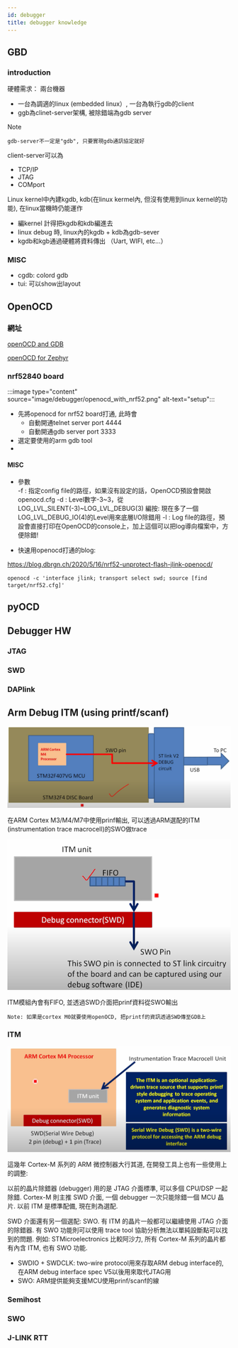 ```yaml
---
id: debugger
title: debugger knowledge
---
```


## GBD

### introduction

硬體需求： 兩台機器

- 一台為調適的linux (embedded linux）, 一台為執行gdb的client
- ggb為clinet-server架構, 被除錯端為gdb server

Note

    gdb-server不一定是"gdb", 只要實現gdb通訊協定就好

client-server可以為

- TCP/IP
- JTAG
- COMport

Linux kernel中內建kgdb, kdb(在linux kermel內, 但沒有使用到linux kernel的功能), 在linux當機時仍能運作

- 編kernel 計得把kgdb和kdb編進去
- linux debug 時, linux內的kgdb + kdb為gdb-sever
- kgdb和kgb通過硬體將資料傳出 （Uart, WIFI, etc...）

### MISC

- cgdb: colord gdb
- tui: 可以show出layout


## OpenOCD



### 網址

[openOCD and GDB](http://openocd.org/doc/html/GDB-and-OpenOCD.html)

[openOCD for Zephyr](https://github.com/zephyrproject-rtos/openocd)

### nrf52840 board

:::image type="content" source="image/debugger/openocd_with_nrf52.png" alt-text="setup":::

- 先將openocd for nrf52 board打通, 此時會
    - 自動開通telnet server port 4444
    - 自動開通gdb server port 3333
- 選定要使用的arm gdb tool
- 

#### MISC

- 參數  
    -f : 指定config file的路徑，如果沒有設定的話，OpenOCD預設會開啟openocd.cfg
    -d : Level數字-3~3，從LOG_LVL_SILENT(-3)~LOG_LVL_DEBUG(3)
        編按: 現在多了一個LOG_LVL_DEBUG_IO(4)的Level用來底層I/O除錯用
    -l : Log file的路徑，預設會直接打印在OpenOCD的console上，加上這個可以把log導向檔案中，方便除錯!


- 快速用openocd打通的blog:

https://blog.dbrgn.ch/2020/5/16/nrf52-unprotect-flash-jlink-openocd/

    openocd -c 'interface jlink; transport select swd; source [find target/nrf52.cfg]'
 


## pyOCD


## Debugger HW

### JTAG

### SWD

### DAPlink


## Arm Debug ITM (using printf/scanf)

![platform](./image/debugger/swo.png)

在ARM Cortex M3/M4/M7中使用prinf輸出, 可以透過ARM選配的ITM (instrumentation trace macrocell)的SWO做trace 

![platform](./image/debugger/swo2.png)

ITM模組內會有FIFO, 並透過SWD介面把prinf資料從SWO輸出

    Note: 如果是cortex M0就要使用openOCD, 把printf的資訊透過SWD傳至GDB上


### ITM

![platform](./image/debugger/itm.png)

這幾年 Cortex-M 系列的 ARM 微控制器大行其道, 在開發工具上也有一些使用上的調整:

以前的晶片除錯器 (debugger) 用的是 JTAG 介面標準, 可以多個 CPU/DSP 一起除錯. Cortex-M 則主推 SWD 介面, 一個 debugger 一次只能除錯一個 MCU 晶片. 以前 ITM 是標準配備, 現在則為選配.

SWD 介面還有另一個選配: SWO.
有 ITM 的晶片一般都可以繼續使用 JTAG 介面的除錯器. 有 SWO 功能則可以使用 trace tool 協助分析無法以單純設斷點可以找到的問題. 例如: STMicroelectronics 比較阿沙力, 所有 Cortex-M 系列的晶片都有內含 ITM, 也有 SWO 功能. 

- SWDIO + SWDCLK: two-wire protocol用來存取ARM debug interface的, 在ARM debug interface spec V5以後用來取代JTAG用
- SWO: ARM提供能夠支援MCU使用prinf/scanf的線

### Semihost

### SWO

### J-LINK RTT